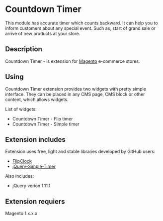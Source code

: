 # Countdown Timer

This module has accurate timer which counts backward. It can help you to inform customers about any special event. Such as, start of grand sale or arrive of new products at your store.

## Description

Countdown Timer - is extension for [Magento](https://en.wikipedia.org/wiki/Magento) e-commerce stores.

## Using

Countdown Timer extension provides two widgets with pretty simple interface. They can be placed in any CMS page, CMS block or other content, which allows widgets.

List of widgets:

- Countdown Timer - Flip timer
- Countdown Timer - Simple timer

## Extension includes

Extension uses free, light and stable libraries developed by GitHub users:

* [FlipClock](https://github.com/objectivehtml/FlipClock)
* [jQuery-Simple-Timer](https://github.com/caike/jQuery-Simple-Timer)

Also includes:

* jQuery verion 1.11.1

## Extension requiers

Magento 1.x.x.x
